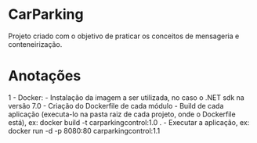 # CarParking
Projeto criado com o objetivo de praticar os conceitos de mensageria e conteneirização.

# Anotações
1 - Docker:
    - Instalação da imagem a ser utilizada, no caso o .NET sdk na versão 7.0
    - Criação do Dockerfile de cada módulo
    - Build de cada aplicação (executa-lo na pasta raiz de cada projeto, onde o Dockerfile está), ex: docker build -t carparkingcontrol:1.0 . 
    - Executar a aplicação, ex: docker run -d -p 8080:80 carparkingcontrol:1.1